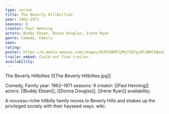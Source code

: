 ```yaml
---
type: series
title: The Beverly Hillbillies
year: 1962–1971
seasons: 9
creator: Paul Henning
actors: Buddy Ebsen, Donna Douglas, Irene Ryan
genre: Comedy, Family
seen:
rating: 
poster: https://m.media-amazon.com/images/M/MV5BMTI2MjY1OTgzMl5BMl5BanBnXkFtZTcwNzYxOTYwMg@@._V1_SX300.jpg
trailer_embed: Could not find trailer.
availability:
---
```

The Beverly Hillbillies
![[The Beverly Hillbillies.jpg]]

Comedy, Family
year: 1962–1971
seasons: 9
creator: [[Paul Henning]]
actors: [[Buddy Ebsen]], [[Donna Douglas]], [[Irene Ryan]]
availability:

A nouveau-riche hillbilly family moves to Beverly Hills and shakes up the privileged society with their hayseed ways.
wiki: 


